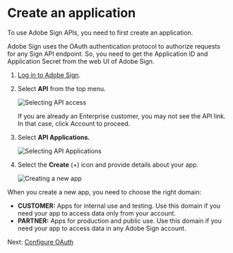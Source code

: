 <!--:navorder: 2-->

# Create an application

To use Adobe Sign APIs, you need to first create an application.

Adobe Sign uses the OAuth authentication protocol to authorize requests for any Sign API endpoint. So, you need to get the Application ID and Application Secret from the web UI of Adobe Sign.  

1. [Log in to Adobe Sign](https://secure.echosign.com/public/login).

2.  Select **API** from the top menu.  

    ![Selecting API access](../../img/sign_gstarted_1.png) 
    
    If you are already an Enterprise customer, you may not see the API link. In that case, click Account to proceed.

3. Select **API Applications.**  

    ![Selecting API Applications](../../img/sign_gstarted_2.png)  

4. Select the **Create** (+) icon and provide details about your app.  

    ![Creating a new app](../../img/sign_gstarted_3.png)

When you create a new app, you need to choose the right domain:

- **CUSTOMER:**  Apps for internal use and testing. Use this domain if you need your app to access data only from your account.
- **PARTNER:**  Apps for production and public use. Use this domain if you need your app to access data in any Adobe Sign account.

Next: [Configure OAuth](configure_oauth.md)

